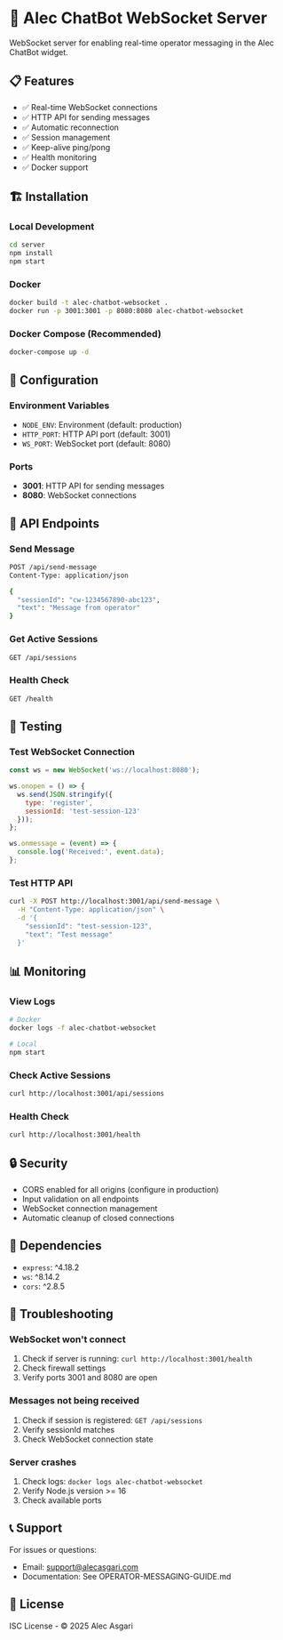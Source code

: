 # 🚀 Alec ChatBot WebSocket Server

WebSocket server for enabling real-time operator messaging in the Alec ChatBot widget.

## 📋 Features

- ✅ Real-time WebSocket connections
- ✅ HTTP API for sending messages
- ✅ Automatic reconnection
- ✅ Session management
- ✅ Keep-alive ping/pong
- ✅ Health monitoring
- ✅ Docker support

## 🏗️ Installation

### Local Development

```bash
cd server
npm install
npm start
```

### Docker

```bash
docker build -t alec-chatbot-websocket .
docker run -p 3001:3001 -p 8080:8080 alec-chatbot-websocket
```

### Docker Compose (Recommended)

```bash
docker-compose up -d
```

## 🔧 Configuration

### Environment Variables

- `NODE_ENV`: Environment (default: production)
- `HTTP_PORT`: HTTP API port (default: 3001)
- `WS_PORT`: WebSocket port (default: 8080)

### Ports

- **3001**: HTTP API for sending messages
- **8080**: WebSocket connections

## 📡 API Endpoints

### Send Message
```bash
POST /api/send-message
Content-Type: application/json

{
  "sessionId": "cw-1234567890-abc123",
  "text": "Message from operator"
}
```

### Get Active Sessions
```bash
GET /api/sessions
```

### Health Check
```bash
GET /health
```

## 🧪 Testing

### Test WebSocket Connection

```javascript
const ws = new WebSocket('ws://localhost:8080');

ws.onopen = () => {
  ws.send(JSON.stringify({
    type: 'register',
    sessionId: 'test-session-123'
  }));
};

ws.onmessage = (event) => {
  console.log('Received:', event.data);
};
```

### Test HTTP API

```bash
curl -X POST http://localhost:3001/api/send-message \
  -H "Content-Type: application/json" \
  -d '{
    "sessionId": "test-session-123",
    "text": "Test message"
  }'
```

## 📊 Monitoring

### View Logs

```bash
# Docker
docker logs -f alec-chatbot-websocket

# Local
npm start
```

### Check Active Sessions

```bash
curl http://localhost:3001/api/sessions
```

### Health Check

```bash
curl http://localhost:3001/health
```

## 🔒 Security

- CORS enabled for all origins (configure in production)
- Input validation on all endpoints
- WebSocket connection management
- Automatic cleanup of closed connections

## 📝 Dependencies

- `express`: ^4.18.2
- `ws`: ^8.14.2
- `cors`: ^2.8.5

## 🐛 Troubleshooting

### WebSocket won't connect

1. Check if server is running: `curl http://localhost:3001/health`
2. Check firewall settings
3. Verify ports 3001 and 8080 are open

### Messages not being received

1. Check if session is registered: `GET /api/sessions`
2. Verify sessionId matches
3. Check WebSocket connection state

### Server crashes

1. Check logs: `docker logs alec-chatbot-websocket`
2. Verify Node.js version >= 16
3. Check available ports

## 📞 Support

For issues or questions:
- Email: support@alecasgari.com
- Documentation: See OPERATOR-MESSAGING-GUIDE.md

## 📄 License

ISC License - © 2025 Alec Asgari

